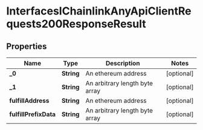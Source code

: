 

# InterfacesIChainlinkAnyApiClientRequests200ResponseResult

## Properties

Name | Type | Description | Notes
------------ | ------------- | ------------- | -------------
**_0** | **String** | An ethereum address |  [optional]
**_1** | **String** | An arbitrary length byte array |  [optional]
**fulfillAddress** | **String** | An ethereum address |  [optional]
**fulfillPrefixData** | **String** | An arbitrary length byte array |  [optional]




